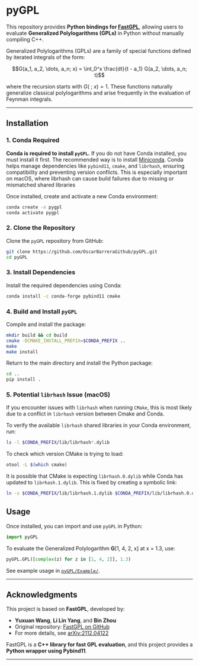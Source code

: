 # pyGPL

This repository provides **Python bindings for [FastGPL](https://github.com/llyang/FastGPL)**, allowing users to evaluate **Generalized Polylogarithms (GPLs)** in Python without manually compiling C++.

Generalized Polylogarithms (GPLs) are a family of special functions defined by iterated integrals of the form:

$$G(a_1, a_2, \dots, a_n; x) = \int_0^x \frac{dt}{t - a_1} G(a_2, \dots, a_n; t)$$

where the recursion starts with $G($ $;$ $x) = 1$. These functions naturally generalize classical polylogarithms and arise frequently in the evaluation of Feynman integrals.


---

## Installation

### 1. **Conda Required**

**Conda is required to install `pyGPL`.** If you do not have Conda installed, you must install it first. The recommended way is to install [Miniconda](https://docs.conda.io/en/latest/miniconda.html). Conda helps manage dependencies like `pybind11`, `cmake`, and `librhash`, ensuring compatibility and preventing version conflicts. This is especially important on macOS, where librhash can cause build failures due to missing or mismatched shared libraries

Once installed, create and activate a new Conda environment:

```bash
conda create -n pygpl
conda activate pygpl
```

### 2. Clone the Repository

Clone the `pyGPL` repository from GitHub:

```bash
git clone https://github.com/OscarBarreraGithub/pyGPL.git
cd pyGPL
```

### 3. Install Dependencies

Install the required dependencies using Conda:

```bash
conda install -c conda-forge pybind11 cmake
```

### 4. Build and Install `pyGPL`

Compile and install the package:

```bash
mkdir build && cd build
cmake -DCMAKE_INSTALL_PREFIX=$CONDA_PREFIX ..
make
make install
```

Return to the main directory and install the Python package:

```bash
cd ..
pip install .
```

### 5. Potential `librhash` Issue (macOS)

If you encounter issues with `librhash` when running `CMake`, this is most likely due to a conflict in `librhash` version between Cmake and Conda.

To verify the available `librhash` shared libraries in your Conda environment, run:

```bash
ls -l $CONDA_PREFIX/lib/librhash*.dylib
```

To check which version CMake is trying to load:

```bash
otool -L $(which cmake)
```

It is possible that CMake is expecting `librhash.0.dylib` while Conda has updated to `librhash.1.dylib`. This is fixed by creating a symbolic link:

```bash
ln -s $CONDA_PREFIX/lib/librhash.1.dylib $CONDA_PREFIX/lib/librhash.0.dylib
```

## Usage

Once installed, you can import and use `pyGPL` in Python:
```python
import pyGPL
```

To evaluate the Generalized Polylogarithm **G**[1, 4, 2, x] at x = 1.3, use:

```python
pyGPL.GPL([complex(z) for z in [1, 4, 2]], 1.3)
```

See example usage in [`pyGPL/Example/`](pyGPL/Example/).


---

## Acknowledgments
This project is based on **FastGPL**, developed by:
- **Yuxuan Wang**, **Li Lin Yang**, and **Bin Zhou**  
- Original repository: [FastGPL on GitHub](https://github.com/llyang/FastGPL)  
- For more details, see [arXiv:2112.04122](https://arxiv.org/abs/2112.04122)

FastGPL is a **C++ library for fast GPL evaluation**, and this project provides a **Python wrapper using Pybind11**.

---
